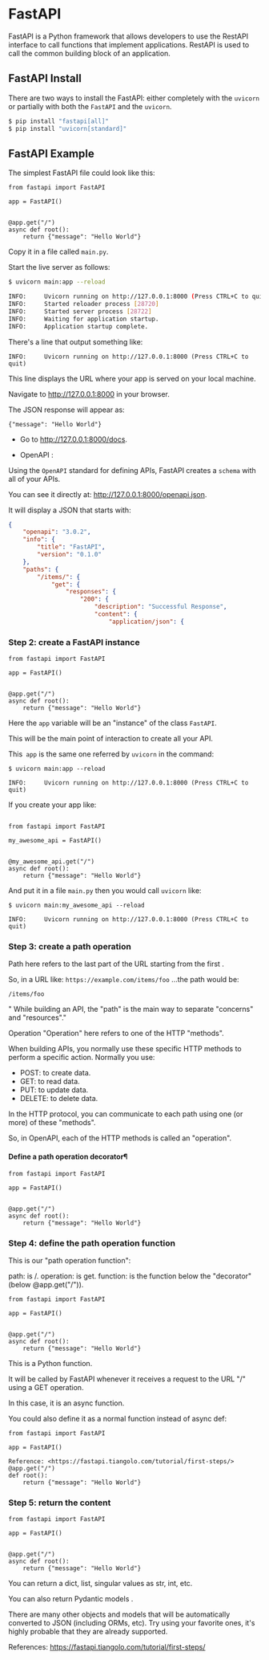 # FastAPI 

FastAPI is a Python framework that allows developers to use the RestAPI interface to call 
functions that implement applications. RestAPI is used to call the common building block of an application.
## FastAPI Install

There are two ways to install the FastAPI: either completely with the `uvicorn` or partially 
with both the `FastAPI` and the `uvicorn`.

```bash
$ pip install "fastapi[all]"
$ pip install "uvicorn[standard]"
```

## FastAPI Example

The simplest FastAPI file could look like this:

```
from fastapi import FastAPI

app = FastAPI()


@app.get("/")
async def root():
    return {"message": "Hello World"}
```
Copy it in a file called `main.py`.

Start the live server as follows:

``` bash
$ uvicorn main:app --reload 

INFO:     Uvicorn running on http://127.0.0.1:8000 (Press CTRL+C to quit)
INFO:     Started reloader process [28720]
INFO:     Started server process [28722]
INFO:     Waiting for application startup.
INFO:     Application startup complete.

```
There's a line that output something like:

```
INFO:     Uvicorn running on http://127.0.0.1:8000 (Press CTRL+C to quit)
```
This line displays the URL where your app is served on your local machine.

Navigate to http://127.0.0.1:8000 in your browser.

The JSON response will appear as:

```
{"message": "Hello World"}
```

* Go to http://127.0.0.1:8000/docs.

*  OpenAPI :

  Using the `OpenAPI` standard for defining APIs, FastAPI creates a `schema` with all of your APIs.

  You can see it directly at: http://127.0.0.1:8000/openapi.json.

It will display a JSON that starts with:

```json
{
    "openapi": "3.0.2",
    "info": {
        "title": "FastAPI",
        "version": "0.1.0"
    },
    "paths": {
        "/items/": {
            "get": {
                "responses": {
                    "200": {
                        "description": "Successful Response",
                        "content": {
                            "application/json": {


```

### Step 2: create a FastAPI instance

```
from fastapi import FastAPI

app = FastAPI()


@app.get("/")
async def root():
    return {"message": "Hello World"}
```

Here the `app` variable will be an "instance" of the class `FastAPI`.

This will be the main point of interaction to create all your API.

This` app` is the same one referred by `uvicorn` in the command:

```
$ uvicorn main:app --reload

INFO:     Uvicorn running on http://127.0.0.1:8000 (Press CTRL+C to quit)
```

If you create your app like:
```

from fastapi import FastAPI

my_awesome_api = FastAPI()


@my_awesome_api.get("/")
async def root():
    return {"message": "Hello World"}
```
And put it in a file `main.py` then you would call `uvicorn` like:

```
$ uvicorn main:my_awesome_api --reload

INFO:     Uvicorn running on http://127.0.0.1:8000 (Press CTRL+C to quit)
```

### Step 3: create a path operation

Path here refers to the last part of the URL starting from the first .

So, in a URL like:
`https://example.com/items/foo`
...the path would be:


`/items/foo`

" While building an API, the "path" is the main way to separate "concerns" and "resources"."

Operation
"Operation" here refers to one of the HTTP "methods".

When building APIs, you normally use these specific HTTP methods to perform a specific action.
Normally you use:
* POST: to create data.
* GET: to read data.
* PUT: to update data.
* DELETE: to delete data.

In the HTTP protocol, you can communicate to each path using one (or more) of these "methods".

So, in OpenAPI, each of the HTTP methods is called an "operation".

#### Define a path operation decorator¶
```
from fastapi import FastAPI

app = FastAPI()


@app.get("/")
async def root():
    return {"message": "Hello World"}
```

### Step 4: define the path operation function

This is our "path operation function":

path: is /.
operation: is get.
function: is the function below the "decorator" (below @app.get("/")).
```
from fastapi import FastAPI

app = FastAPI()


@app.get("/")
async def root():
    return {"message": "Hello World"}
```
This is a Python function.

It will be called by FastAPI whenever it receives a request to the URL "/" using a GET operation.

In this case, it is an async function.

You could also define it as a normal function instead of async def:
```
from fastapi import FastAPI

app = FastAPI()

Reference: <https://fastapi.tiangolo.com/tutorial/first-steps/>
@app.get("/")
def root():
    return {"message": "Hello World"}
```


### Step 5: return the content
```
from fastapi import FastAPI

app = FastAPI()


@app.get("/")
async def root():
    return {"message": "Hello World"}
```
You can return a dict, list, singular values as str, int, etc.

You can also return Pydantic models .

There are many other objects and models that will be automatically converted to JSON (including ORMs, etc). Try using your favorite ones, it's highly probable that they are already supported.


References: https://fastapi.tiangolo.com/tutorial/first-steps/
